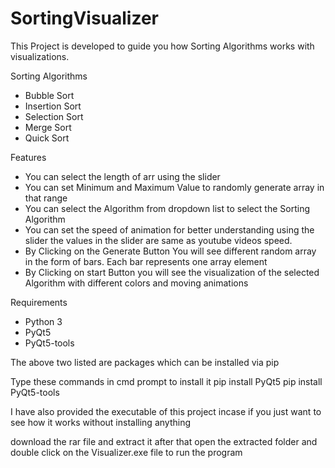 # SortingVisualizer

This Project is developed to guide you how Sorting Algorithms works with visualizations.

Sorting Algorithms
  
  * Bubble Sort
  * Insertion Sort
  * Selection Sort
  * Merge Sort
  * Quick Sort
  
Features
  * You can select the length of arr using the slider
  * You can set Minimum and Maximum Value to randomly generate array in that range
  * You can select the Algorithm from dropdown list to select the Sorting Algorithm
  * You can set the speed of animation for better understanding using the slider
    the values in the slider are same as youtube videos speed.
  * By Clicking on the Generate Button You will see different random array  in the form of bars.
    Each bar represents one array element
  * By Clicking on start Button you will see the visualization of the selected Algorithm with different colors and moving animations
  
Requirements
  * Python 3
  * PyQt5
  * PyQt5-tools
  
  The above two listed are packages which can be installed via pip
  
  Type these commands in cmd prompt to install it
  pip install PyQt5
  pip install PyQt5-tools
  
  
  I have also provided the executable of this project incase if you just want to see how it works without installing anything
  
  download the rar file and extract it
  after that open the extracted folder and double click on the Visualizer.exe file to run the program
 


